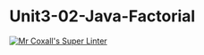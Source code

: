 # Unit3-02-Java-Factorial

[![Mr Coxall's Super Linter](https://github.com/TitwechW/Unit3-02-Java-Factorial/workflows/Mr%20Coxall's%20Super%20Linter/badge.svg)](https://github.com/TitwechW/Unit3-02-Java-Factorial/actions/)
